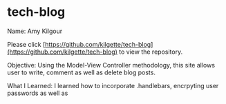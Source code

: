 # tech-blog

Name: Amy Kilgour 

Please click [https://github.com/kilgette/tech-blog](https://github.com/kilgette/tech-blog) to view the repository. 


Objective: Using the Model-View Controller methodology, this site allows user to write, comment as well as delete 
blog posts.  


What I Learned: I learned how to incorporate .handlebars, encrpyting user passwords as well as 